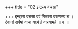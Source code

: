 +++
title = "02 इन्द्रस्य वचसा"

+++
इन्द्रस्य वचसा वयं मित्रस्य वरुणस्य च ।  
देवानां सर्वेषां वाचा यक्ष्मं ते वारयामहे ॥ २ ॥
